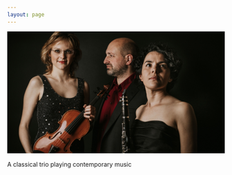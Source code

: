 ```yaml
---
layout: page
---
```


<div class="landing-page">
    <img src="./assets/images/cover.jpg" alt="Portrait of the musicians in the Fibre trio">
    <footer>
        <p>A classical trio playing contemporary music</p>
    </footer>
</div>

